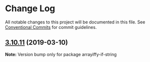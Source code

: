 # Change Log

All notable changes to this project will be documented in this file.
See [Conventional Commits](https://conventionalcommits.org) for commit guidelines.

## [3.10.11](https://gitlab.com/codsen/codsen/compare/arrayiffy-if-string@3.10.10...arrayiffy-if-string@3.10.11) (2019-03-10)

**Note:** Version bump only for package arrayiffy-if-string
